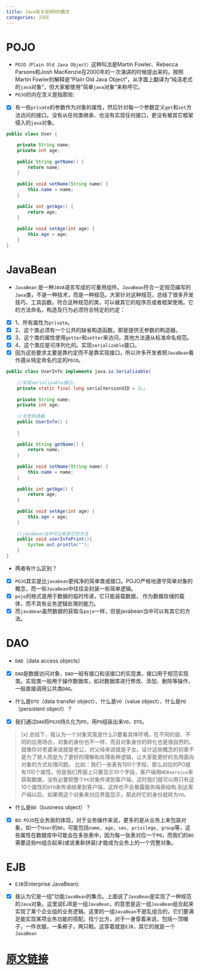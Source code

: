 ```yaml
---
title: Java有关说明O的概念
categories: J2EE
---
```

# POJO
- `POJO（Plain Old Java Object）`这种叫法是Martin Fowler、Rebecca Parsons和Josh MacKenzie在2000年的一次演讲的时候提出来的。按照Martin Fowler的解释是“Plain Old Java Object”，从字面上翻译为“纯洁老式的`java`对象”，但大家都使用“简单`java`对象”来称呼它。
- `POJO`的内在含义是指那些:
- [x] 有一些`private`的参数作为对象的属性，然后针对每一个参数定义`get`和`set`方法访问的接口。没有从任何类继承、也没有实现任何接口，更没有被其它框架侵入的`java`对象。

``` java
public class User {  
  
    private String name;  
    private int age;  
  
    public String getName() {  
        return name;  
    }  
  
    public void setName(String name) {  
        this.name = name;  
    }  
  
    public int getAge() {  
        return age;  
    }  
  
    public void setAge(int age) {  
        this.age = age;  
    }  
} 
```
# JavaBean
- `JavaBean` 是一种`JAVA`语言写成的可重用组件。`JavaBean`符合一定规范编写的`Java`类，不是一种技术，而是一种规范。大家针对这种规范，总结了很多开发技巧、工具函数。符合这种规范的类，可以被其它的程序员或者框架使用。它的方法命名，构造及行为必须符合特定的约定：
- [x] 1、所有属性为`private`。
- [x] 2、这个类必须有一个公共的缺省构造函数。即是提供无参数的构造器。
- [x] 3、这个类的属性使用`getter`和`setter`来访问，其他方法遵从标准命名规范。
- [x] 4、这个类应是可序列化的。实现`serializable`接口。 
- [x] 因为这些要求主要是靠约定而不是靠实现接口，所以许多开发者把`JavaBean`看作遵从特定命名约定的`POJO`。

``` java
public class UserInfo implements java.io.Serializable{  
      
    //实现serializable接口。  
    private static final long serialVersionUID = 1L;  
      
    private String name;  
    private int age;  
      
    //无参构造器  
    public UserInfo() {  
          
    }  
  
    public String getName() {  
        return name;  
    }  
  
    public void setName(String name) {  
        this.name = name;  
    }  
  
    public int getAge() {  
        return age;  
    }  
  
    public void setAge(int age) {  
        this.age = age;  
    }  
  
    //javabean当中可以有其它的方法  
    public void userInfoPrint(){  
        System.out.println("");  
    }  
}  
```
- 两者有什么区别？
- [x] `POJO`其实是比`javabean`更纯净的简单类或接口。POJO严格地遵守简单对象的概念，而一些`JavaBean`中往往会封装一些简单逻辑。
- [x] `pojo`的格式是用于数据的临时传递，它只能装载数据， 作为数据存储的载体，而不具有业务逻辑处理的能力。
- [x] 而`javabean`虽然数据的获取与`pojo`一样，但是javabean当中可以有其它的方法。

# DAO
- `DAO`（data access objects）
- [x] `DAO`是数据访问对象，`DAO`一般有接口和该接口的实现类，接口用于规范实现类。实现类一般用于操作数据库，如对数据库进行修改、添加、删除等操作，一般直接调用公共类`DAO`。 
- 什么是`DTO`（data transfer object）、什么是`VO`（value object）、什么是`PO`（persistent object）？
- [x] 我们通过`DAO`将`POJO`持久化为`PO`，用`PO`组装出来`VO`、`DTO`。
> [x] 总结下，我认为一个对象究竟是什么O要看具体环境，在不同的层、不同的应用场合，对象的身份也不一样，而且对象身份的转化也是很自然的。就像你对老婆来说就是老公，对父母来说就是子女。设计这些概念的初衷不是为了唬人而是为了更好的理解和处理各种逻辑，让大家能更好的去用面向对象的方式处理问题。
> 比如：我们一张表有100个字段，那么对应的PO就有100个属性。但是我们界面上只要显示10个字段，客户端用`WEBservice`来获取数据，没有必要把整个`PO`对象传递到客户端，这时我们就可以用只有这10个属性的`DTO`来传递结果到客户端，这样也不会暴露服务端表结构.到达客户端以后，如果用这个对象来对应界面显示，那此时它的身份就转为`VO`。

- 什么是`BO`（business object）？
- [x] `BO`: `POJO`在业务层的体现，对于业务操作来说，更多的是从业务上来包装对象，如一个`User`的`BO`，可能包括`name, age, sex, privilege, group`等，这些属性在数据库中可能会在多张表中，因为每一张表对应一个`PO`，而我们的`BO`需要这些`PO`组合起来(或说重新拼装)才能成为业务上的一个完整对象。

# EJB
- `EJB`(Enterprise JavaBean): 
- [x] 我认为它是一组"功能`JavaBean`的集合。上面说了`JavaBean`是实现了一种规范的`Java`对象。这里说EJB是一组`JavaBean`，的意思是这一组`JavaBean`组合起来实现了某个企业组的业务逻辑。这里的一组`JavaBean`不是乱组合的，它们要满足能实现某项业务功能的搭配。找个比方，对于一身穿着来说，包括一顶帽子，一件衣服，一条裤子，两只鞋。这穿着就是`EJB`，其它的就是一个`JavaBean`

# [原文链接](http://www.cnblogs.com/yw-ah/p/5795751.html)

